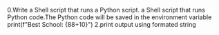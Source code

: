 0.Write a Shell script that runs a Python script.
a Shell script that runs Python code.The Python code will be saved in the environment variable print(f"Best School: {88+10}")
2.print output using formated string
